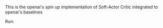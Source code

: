 This is the openai's  spin up implementation of Soft-Actor Critic integrated to openai's baselines

Run:
    